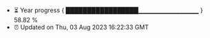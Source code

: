 - ⏳ Year progress { █████████████████▁▁▁▁▁▁▁▁▁▁▁▁▁ } 58.82 %
- ⏰ Updated on Thu, 03 Aug 2023 16:22:33 GMT

